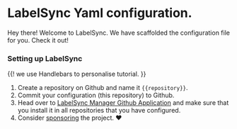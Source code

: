 # LabelSync Yaml configuration.

Hey there! Welcome to LabelSync. We have scaffolded the configuration file for you. Check it out!

### Setting up LabelSync

{{! we use Handlebars to personalise tutorial. }}

1. Create a repository on Github and name it `{{repository}}`.
1. Commit your configuration (this repository) to Github.
1. Head over to [LabelSync Manager Github Application](https://github.com/apps/labelsync-manager) and make sure that you install it in all repositories that you have configured.
1. Consider [sponsoring](https://github.com/sponsors/maticzav) the project. ❤️
